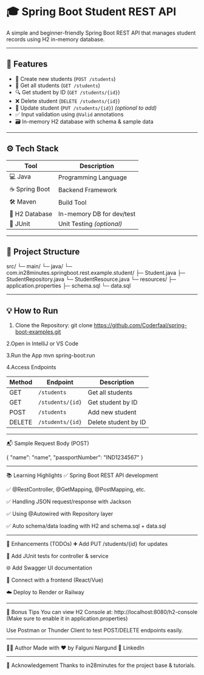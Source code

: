 # 🎓 Spring Boot Student REST API

A simple and beginner-friendly Spring Boot REST API that manages student records using H2 in-memory database.

---

## 🚀 Features

- 🧾 Create new students (`POST /students`)
- 📄 Get all students (`GET /students`)
- 🔍 Get student by ID (`GET /students/{id}`)
- ❌ Delete student (`DELETE /students/{id}`)
- 🔄 Update student (`PUT /students/{id}`) *(optional to add)*
- ✅ Input validation using `@Valid` annotations
- 🗃 In-memory H2 database with schema & sample data

---

## ⚙️ Tech Stack

| Tool            | Description                        |
|-----------------|------------------------------------|
| 💻 Java         | Programming Language               |
| ☕ Spring Boot   | Backend Framework                  |
| 🛠 Maven         | Build Tool                         |
| 💾 H2 Database  | In-memory DB for dev/test          |
| 🧪 JUnit        | Unit Testing *(optional)*          |

---

## 📁 Project Structure

src/
└─ main/
└─ java/
└─ com.in28minutes.springboot.rest.example.student/
├─ Student.java
├─ StudentRepository.java
└─ StudentResource.java
└─ resources/
├─ application.properties
├─ schema.sql
└─ data.sql



---

## 💡 How to Run

1. Clone the Repository:
git clone https://github.com/Coderfaal/spring-boot-examples.git

2.Open in IntelliJ or VS Code

3.Run the App
mvn spring-boot:run

4.Access Endpoints

| Method | Endpoint         | Description          |
| ------ | ---------------- | -------------------- |
| GET    | `/students`      | Get all students     |
| GET    | `/students/{id}` | Get student by ID    |
| POST   | `/students`      | Add new student      |
| DELETE | `/students/{id}` | Delete student by ID |

---

📬 Sample Request Body (POST)

{
  "name": "name",
  "passportNumber": "IND1234567"
}

---

📚 Learning Highlights
✅ Spring Boot REST API development

✅ @RestController, @GetMapping, @PostMapping, etc.

✅ Handling JSON request/response with Jackson

✅ Using @Autowired with Repository layer

✅ Auto schema/data loading with H2 and schema.sql + data.sql

---

🎯 Enhancements (TODOs)
 ➕ Add PUT /students/{id} for updates

 🧪 Add JUnit tests for controller & service

 🌐 Add Swagger UI documentation

 🎨 Connect with a frontend (React/Vue)

 ☁️ Deploy to Render or Railway

 ---

 🧠 Bonus Tips
You can view H2 Console at:
http://localhost:8080/h2-console
(Make sure to enable it in application.properties)

Use Postman or Thunder Client to test POST/DELETE endpoints easily.


 ---

 🧑‍💻 Author
Made with ❤️ by Falguni Nargund
🔗 LinkedIn


 ---

 🙏 Acknowledgement
Thanks to in28minutes for the project base & tutorials.
